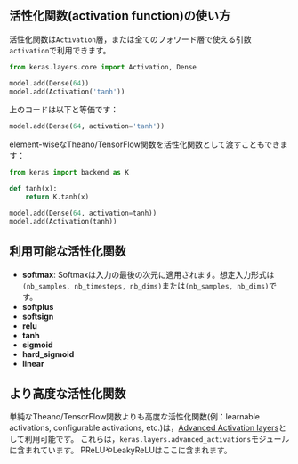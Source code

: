 
## 活性化関数(activation function)の使い方

活性化関数は`Activation`層，または全てのフォワード層で使える引数`activation`で利用できます。

```python
from keras.layers.core import Activation, Dense

model.add(Dense(64))
model.add(Activation('tanh'))
```
上のコードは以下と等価です：
```python
model.add(Dense(64, activation='tanh'))
```

element-wiseなTheano/TensorFlow関数を活性化関数として渡すこともできます：

```python
from keras import backend as K

def tanh(x):
    return K.tanh(x)

model.add(Dense(64, activation=tanh))
model.add(Activation(tanh))
```

## 利用可能な活性化関数

- __softmax__: Softmaxは入力の最後の次元に適用されます。想定入力形式は`(nb_samples, nb_timesteps, nb_dims)`または`(nb_samples, nb_dims)`です。
- __softplus__
- __softsign__
- __relu__
- __tanh__
- __sigmoid__
- __hard_sigmoid__
- __linear__

## より高度な活性化関数

単純なTheano/TensorFlow関数よりも高度な活性化関数(例：learnable activations, configurable activations, etc.)は，[Advanced Activation layers](layers/advanced-activations.md)として利用可能です。
これらは，`keras.layers.advanced_activations`モジュールに含まれています。
PReLUやLeakyReLUはここに含まれます。


